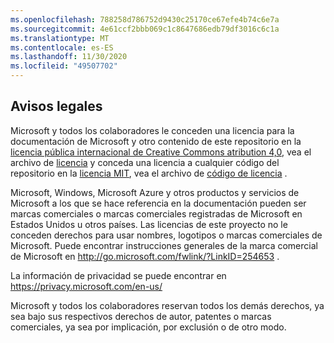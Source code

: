 ```yaml
---
ms.openlocfilehash: 788258d786752d9430c25170ce67efe4b74c6e7a
ms.sourcegitcommit: 4e61ccf2bbb069c1c8647686edb79df3016c6c1a
ms.translationtype: MT
ms.contentlocale: es-ES
ms.lasthandoff: 11/30/2020
ms.locfileid: "49507702"
---
```

## <a name="legal-notices"></a>Avisos legales
Microsoft y todos los colaboradores le conceden una licencia para la documentación de Microsoft y otro contenido de este repositorio en la [licencia pública internacional de Creative Commons atribution 4,0](https://creativecommons.org/licenses/by/4.0/legalcode), vea el archivo de [licencia](LICENSE) y conceda una licencia a cualquier código del repositorio en la [licencia MIT](https://opensource.org/licenses/MIT), vea el archivo de [código de licencia](LICENSE-CODE) .

Microsoft, Windows, Microsoft Azure y otros productos y servicios de Microsoft a los que se hace referencia en la documentación pueden ser marcas comerciales o marcas comerciales registradas de Microsoft en Estados Unidos u otros países.
Las licencias de este proyecto no le conceden derechos para usar nombres, logotipos o marcas comerciales de Microsoft.
Puede encontrar instrucciones generales de la marca comercial de Microsoft en http://go.microsoft.com/fwlink/?LinkID=254653 .

La información de privacidad se puede encontrar en https://privacy.microsoft.com/en-us/

Microsoft y todos los colaboradores reservan todos los demás derechos, ya sea bajo sus respectivos derechos de autor, patentes o marcas comerciales, ya sea por implicación, por exclusión o de otro modo.